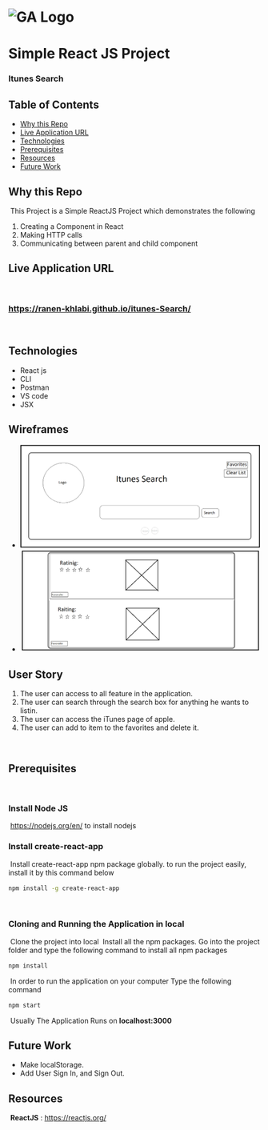 # ![GA Logo](https://ga-dash.s3.amazonaws.com/production/assets/logo-9f88ae6c9c3871690e33280fcf557f33.png) 

# Simple React JS Project 

### Itunes Search 

## Table of Contents
* [Why this Repo](#why-this-repo)
* [Live Application URL](#live-application-url)
* [Technologies](#technologies)
* [Prerequisites](#prerequisites)
* [Resources](#resources)
* [Future Work](#Future-Work)
​
## Why this Repo
​
This Project is a Simple ReactJS Project which demonstrates the following
1. Creating a Component in React
2. Making HTTP calls
3. Communicating between parent and child component
​
## Live Application URL
​
### https://ranen-khlabi.github.io/itunes-Search/
​
## Technologies
* React js
* CLI
* Postman
* VS code
* JSX
​
​
## Wireframes
* ![Wireframes](wireframes.png)
* ![Wireframes](wireframes2.png)
## User Story

1. The user can access to all feature in the application.
2. The user can search through the search box for anything he wants to listin.
3. The user can access the iTunes page of apple.
4. The user can add to item to the favorites and delete it.

​
## Prerequisites
​
### Install Node JS
​
 https://nodejs.org/en/ to install nodejs
​
### Install create-react-app
​
Install create-react-app npm package globally. to run the project easily, install it by this command below 
​
```bash
npm install -g create-react-app
```
​
### Cloning and Running the Application in local
​
Clone the project into local
​
Install all the npm packages. Go into the project folder and type the following command to install all npm packages
​
```bash
npm install
```
​
In order to run the application on your computer Type the following command
​
```bash
npm start
```
​
Usually The Application Runs on **localhost:3000**

## Future Work

- Make localStorage.
- Add User Sign In, and Sign Out.
​
## Resources
​
**ReactJS** : https://reactjs.org/